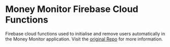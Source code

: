 # Money Monitor Firebase Cloud Functions

Firebase cloud functions used to initialise and remove users automatically in the Money Monitor application.
Visit the [original Repo](https://github.com/AnushanLingam/moneymonitor-flutter) for more information.
